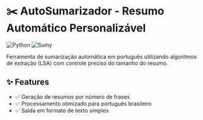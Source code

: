 # ✂️ AutoSumarizador - Resumo Automático Personalizável

![Python](https://img.shields.io/badge/Python-3.8%2B-blue)
![Sumy](https://img.shields.io/badge/Sumy-0.11.0-orange)

Ferramenta de sumarização automática em português utilizando algoritmos de extração (LSA) com controle preciso do tamanho do resumo.

## ✨ Features
- ✅ Geração de resumos por número de frases
- ✅ Processamento otimizado para português brasileiro
- ✅ Saída em formato de texto simples
